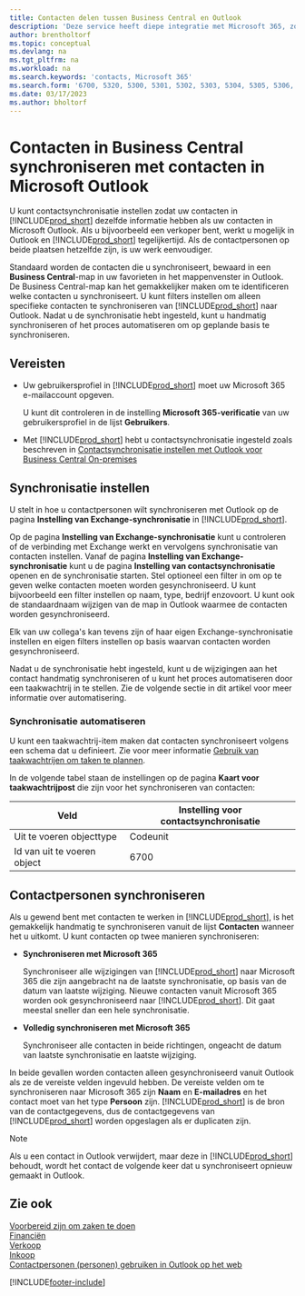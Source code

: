 ```yaml
---
title: Contacten delen tussen Business Central en Outlook
description: 'Deze service heeft diepe integratie met Microsoft 365, zodat u contacten kunt delen tussen Outlook en Business Central.'
author: brentholtorf
ms.topic: conceptual
ms.devlang: na
ms.tgt_pltfrm: na
ms.workload: na
ms.search.keywords: 'contacts, Microsoft 365'
ms.search.form: '6700, 5320, 5300, 5301, 5302, 5303, 5304, 5305, 5306, 5307, 5308, 5309, 5310, 5311'
ms.date: 03/17/2023
ms.author: bholtorf
---
```

# <a name="synchronize-contacts-in-business-central-with-contacts-in-microsoft-outlook" />Contacten in Business Central synchroniseren met contacten in Microsoft Outlook

U kunt contactsynchronisatie instellen zodat uw contacten in [!INCLUDE[prod_short](includes/prod_short.md)] dezelfde informatie hebben als uw contacten in Microsoft Outlook. Als u bijvoorbeeld een verkoper bent, werkt u mogelijk in Outlook en [!INCLUDE[prod_short](includes/prod_short.md)] tegelijkertijd. Als de contactpersonen op beide plaatsen hetzelfde zijn, is uw werk eenvoudiger.  

Standaard worden de contacten die u synchroniseert, bewaard in een **Business Central**-map in uw favorieten in het mappenvenster in Outlook. De Business Central-map kan het gemakkelijker maken om te identificeren welke contacten u synchroniseert. U kunt filters instellen om alleen specifieke contacten te synchroniseren van [!INCLUDE[prod_short](includes/prod_short.md)] naar Outlook. Nadat u de synchronisatie hebt ingesteld, kunt u handmatig synchroniseren of het proces automatiseren om op geplande basis te synchroniseren.  

## <a name="prerequisites" />Vereisten

- Uw gebruikersprofiel in [!INCLUDE[prod_short](includes/prod_short.md)] moet uw Microsoft 365 e-mailaccount opgeven.

  U kunt dit controleren in de instelling **Microsoft 365-verificatie** van uw gebruikersprofiel in de lijst **Gebruikers**.
- Met [!INCLUDE[prod_short](includes/prod_short.md)] hebt u contactsynchronisatie ingesteld zoals beschreven in [Contactsynchronisatie instellen met Outlook voor Business Central On-premises](admin-contact-sync-setup-onprem.md)

## <a name="set-up-synchronization" />Synchronisatie instellen

U stelt in hoe u contactpersonen wilt synchroniseren met Outlook op de pagina **Instelling van Exchange-synchronisatie** in [!INCLUDE[prod_short](includes/prod_short.md)]. 

Op de pagina **Instelling van Exchange-synchronisatie** kunt u controleren of de verbinding met Exchange werkt en vervolgens synchronisatie van contacten instellen. Vanaf de pagina **Instelling van Exchange-synchronisatie** kunt u de pagina **Instelling van contactsynchronisatie** openen en de synchronisatie starten. Stel optioneel een filter in om op te geven welke contacten moeten worden gesynchroniseerd. U kunt bijvoorbeeld een filter instellen op naam, type, bedrijf enzovoort. U kunt ook de standaardnaam wijzigen van de map in Outlook waarmee de contacten worden gesynchroniseerd.  

Elk van uw collega's kan tevens zijn of haar eigen Exchange-synchronisatie instellen en eigen filters instellen op basis waarvan contacten worden gesynchroniseerd.  

Nadat u de synchronisatie hebt ingesteld, kunt u de wijzigingen aan het contact handmatig synchroniseren of u kunt het proces automatiseren door een taakwachtrij in te stellen. Zie de volgende sectie in dit artikel voor meer informatie over automatisering.

### <a name="automate-synchronization" />Synchronisatie automatiseren

U kunt een taakwachtrij-item maken dat contacten synchroniseert volgens een schema dat u definieert. Zie voor meer informatie [Gebruik van taakwachtrijen om taken te plannen](admin-job-queues-schedule-tasks.md). 

In de volgende tabel staan de instellingen op de pagina **Kaart voor taakwachtrijpost** die zijn voor het synchroniseren van contacten:

|Veld|Instelling voor contactsynchronisatie|
|-----|-----|
|Uit te voeren objecttype|Codeunit|
|Id van uit te voeren object|6700|

## <a name="synchronize-contacts" />Contactpersonen synchroniseren

Als u gewend bent met contacten te werken in [!INCLUDE[prod_short](includes/prod_short.md)], is het gemakkelijk handmatig te synchroniseren vanuit de lijst **Contacten** wanneer het u uitkomt. U kunt contacten op twee manieren synchroniseren:

* **Synchroniseren met Microsoft 365**

  Synchroniseer alle wijzigingen van [!INCLUDE[prod_short](includes/prod_short.md)] naar Microsoft 365 die zijn aangebracht na de laatste synchronisatie, op basis van de datum van laatste wijziging. Nieuwe contacten vanuit Microsoft 365 worden ook gesynchroniseerd naar [!INCLUDE[prod_short](includes/prod_short.md)]. Dit gaat meestal sneller dan een hele synchronisatie. 

* **Volledig synchroniseren met Microsoft 365**

  Synchroniseer alle contacten in beide richtingen, ongeacht de datum van laatste synchronisatie en laatste wijziging.  

In beide gevallen worden contacten alleen gesynchroniseerd vanuit Outlook als ze de vereiste velden ingevuld hebben. De vereiste velden om te synchroniseren naar Microsoft 365 zijn **Naam** en **E-mailadres** en het contact moet van het type **Persoon** zijn. [!INCLUDE[prod_short](includes/prod_short.md)] is de bron van de contactgegevens, dus de contactgegevens van [!INCLUDE[prod_short](includes/prod_short.md)] worden opgeslagen als er duplicaten zijn.  

> [!NOTE]
> Als u een contact in Outlook verwijdert, maar deze in [!INCLUDE[prod_short](includes/prod_short.md)] behoudt, wordt het contact de volgende keer dat u synchroniseert opnieuw gemaakt in Outlook. 

## <a name="see-also" />Zie ook

[Voorbereid zijn om zaken te doen](ui-get-ready-business.md)  
[Financiën](finance.md)  
[Verkoop](sales-manage-sales.md)  
[Inkoop](purchasing-manage-purchasing.md)  
[Contactpersonen (personen) gebruiken in Outlook op het web](https://support.office.com/article/Using-contacts-People-in-Outlook-on-the-web-1e3438c7-26b2-420c-87de-3cea9d31b5cb?appver=OWB150)  


[!INCLUDE[footer-include](includes/footer-banner.md)]
